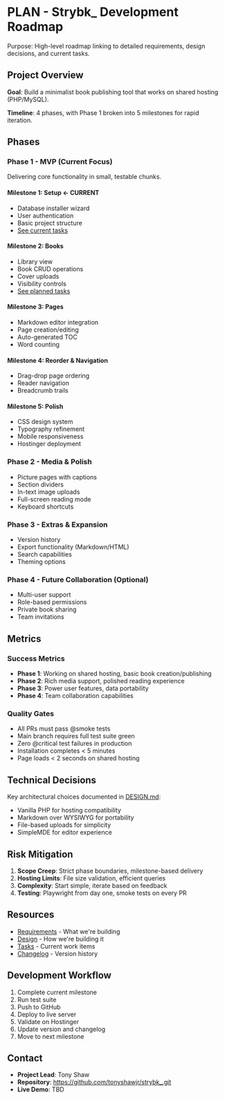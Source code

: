 # PLAN - Strybk_ Development Roadmap

Purpose: High-level roadmap linking to detailed requirements, design decisions, and current tasks.

## Project Overview

**Goal**: Build a minimalist book publishing tool that works on shared hosting (PHP/MySQL).

**Timeline**: 4 phases, with Phase 1 broken into 5 milestones for rapid iteration.

## Phases

### Phase 1 - MVP (Current Focus)
Delivering core functionality in small, testable chunks.

#### Milestone 1: Setup ← **CURRENT**
- Database installer wizard
- User authentication
- Basic project structure
- [See current tasks](./TASKS.md#today-phase-1---milestone-1-setup)

#### Milestone 2: Books
- Library view
- Book CRUD operations
- Cover uploads
- Visibility controls
- [See planned tasks](./TASKS.md#next-phase-1---milestone-2-books)

#### Milestone 3: Pages
- Markdown editor integration
- Page creation/editing
- Auto-generated TOC
- Word counting

#### Milestone 4: Reorder & Navigation
- Drag-drop page ordering
- Reader navigation
- Breadcrumb trails

#### Milestone 5: Polish
- CSS design system
- Typography refinement
- Mobile responsiveness
- Hostinger deployment

### Phase 2 - Media & Polish
- Picture pages with captions
- Section dividers
- In-text image uploads
- Full-screen reading mode
- Keyboard shortcuts

### Phase 3 - Extras & Expansion
- Version history
- Export functionality (Markdown/HTML)
- Search capabilities
- Theming options

### Phase 4 - Future Collaboration (Optional)
- Multi-user support
- Role-based permissions
- Private book sharing
- Team invitations

## Metrics

### Success Metrics
- **Phase 1**: Working on shared hosting, basic book creation/publishing
- **Phase 2**: Rich media support, polished reading experience
- **Phase 3**: Power user features, data portability
- **Phase 4**: Team collaboration capabilities

### Quality Gates
- All PRs must pass @smoke tests
- Main branch requires full test suite green
- Zero @critical test failures in production
- Installation completes < 5 minutes
- Page loads < 2 seconds on shared hosting

## Technical Decisions

Key architectural choices documented in [DESIGN.md](./DESIGN.md#adrs-architecture-decision-records):
- Vanilla PHP for hosting compatibility
- Markdown over WYSIWYG for portability
- File-based uploads for simplicity
- SimpleMDE for editor experience

## Risk Mitigation

1. **Scope Creep**: Strict phase boundaries, milestone-based delivery
2. **Hosting Limits**: File size validation, efficient queries
3. **Complexity**: Start simple, iterate based on feedback
4. **Testing**: Playwright from day one, smoke tests on every PR

## Resources

- [Requirements](./REQUIREMENTS.md) - What we're building
- [Design](./DESIGN.md) - How we're building it
- [Tasks](./TASKS.md) - Current work items
- [Changelog](../CHANGELOG.md) - Version history

## Development Workflow

1. Complete current milestone
2. Run test suite
3. Push to GitHub
4. Deploy to live server
5. Validate on Hostinger
6. Update version and changelog
7. Move to next milestone

## Contact

- **Project Lead**: Tony Shaw
- **Repository**: https://github.com/tonyshawjr/strybk_.git
- **Live Demo**: TBD